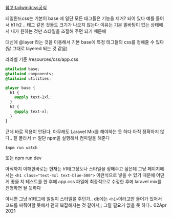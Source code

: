 [참고:tailwindcss공식](https://tailwindcss.com/docs/guides/laravel)

테일윈드css는 
기본이 base 에 
일단 모든 태그들은 기능을 제거? 되어 있다 
예를 들어서 h1 h2 .. 태그 같은 것들도 크기가 나오지 않는다
이유는 기본 밑바탕이 없는 상태에서 내가 원하는 것만 스타일을 조절해 주면 되기 때문에 

대신에 @layer 라는 것을 이용해서 기본 base에 특정 태그들의 css를 정해줄 수 있다
(말 그대로 layered 되는 것 같음)

라라벨 기준
/resources/css/app.css

```css
@tailwind base;
@tailwind components;
@tailwind utilities;

@layer base {
  h1 {
    @apply text-2xl;
  }
  h2 {
    @apply text-xl;
  }
}
```

근데 바로 적용이 안된다. 아무래도 Laravel Mix를 해야하는 듯 하다
아직 정확하지 않다.. 잘 몰라서 ㅠ
일단 npm을 실행해서 컴파일을 해준다
```shell
$npm run watch
```
또는 npm run dev


아직까지 이해한바로는 현재는 h1태그정도나 스타일을 정해주고 싶은데 
그냥 페이지에서는 
`<h1 class="text-4xl text-blue-500">` 이런식으로 넣을 수 있기 때문에 
어떤게 좋을 지 테스트를 한 후에 app.css 파일에 최종적으로 수정한 후에 
laravel mix를 진행하면 될 듯하다

아니면 그냥 h1태그에 일일이 스타일을 주던가.. 
db에는 `<h1>`이라고만 들어가 있어서 코드를 짜줘야할 듯해서 괜히 복잡해지는 것 같아서;;
그럴 필요가 없을 듯 하다.. 02Apr 2021

